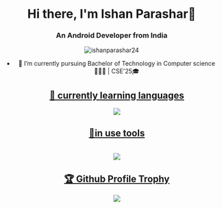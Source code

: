 <div align="center">
 <h1 align="center">
     Hi there, I'm Ishan Parashar👋
 </h1>
 
 <h3 align="center">
     An Android Developer from India
 </h3>
 
 
<!-- this is profile view count -->
<p align="center">
    <img src="https://komarev.com/ghpvc/?username=ishanparashar24&label=Profile%20views&color=0e75b6&style=flat" alt="ishanparashar24" />
</p>

- 🔭 I’m currently pursuing Bachelor of Technology in Computer science 👨🏻‍💻 | CSE'25🎓


  <p align="center">
  <a href="https://skillicons.dev">
    <h2>
        🌱 currently learning languages 
    </h2>
      <img src="https://skillicons.dev/icons?i=kotlin,java,dart,py,mysql&perline=4" />
      <h2>
      🌱in use tools
      </h2> 
  <br>
  <img src="https://skillicons.dev/icons?i=git,github,figma,androidstudio,flutter,sqlite,firebase,vscode&perline=4" />
  </a>
  
  <a href="https://github.com/ryo-ma/github-profile-trophy">
       <h2>
           🏆 Github Profile Trophy
       </h2>
  </a>
  
  <a href="https://github.com/ryo-ma/github-profile-trophy">
  <img max-width=1000 src="https://github-profile-trophy.vercel.app/?username=ishanparashar24&column=4&theme=gruvbox&no-frame=true&margin-w=15&margin-h=15&no-bg=true"/>
  </a>
</div>






<!--
- 👯 I’m looking to collaborate on ...
- 🤔 I’m looking for help with ...
- 💬 Ask me about ...
- 📫 How to reach me: ...
- 😄 Pronouns: ...
- ⚡ Fun fact: **i like poetry ✌🏻**
-->

